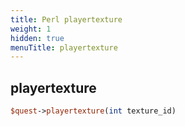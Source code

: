 ```yaml
---
title: Perl playertexture
weight: 1
hidden: true
menuTitle: playertexture
---
```

## playertexture
```perl
$quest->playertexture(int texture_id)
```
